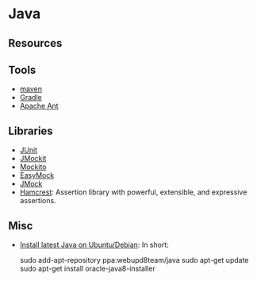 Java
====

Resources
---------


Tools
-----

 - [maven](https://maven.apache.org/)
 - [Gradle](https://gradle.org/)
 - [Apache Ant](http://ant.apache.org/)


Libraries
---------

 - [JUnit](http://junit.org/)
 - [JMockit](http://jmockit.org/)
 - [Mockito](http://site.mockito.org/)
 - [EasyMock](http://www.easymock.org/)
 - [JMock](http://jmock.org/)
 - [Hamcrest](http://hamcrest.org/):
   Assertion library with powerful, extensible, and expressive assertions.


Misc
----

 - [Install latest Java on Ubuntu/Debian][java-ppa]:
   In short:
   
   sudo add-apt-repository ppa:webupd8team/java
   sudo apt-get update
   sudo apt-get install oracle-java8-installer


[java-ppa]:	http://www.webupd8.org/2012/09/install-oracle-java-8-in-ubuntu-via-ppa.html
